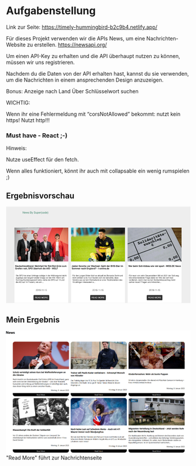 # Aufgabenstellung
Link zur Seite: https://timely-hummingbird-b2c9b4.netlify.app/

Für dieses Projekt verwenden wir die APIs News, um eine Nachrichten-Website zu erstellen.
https://newsapi.org/

Um einen API-Key zu erhalten und die API überhaupt nutzen zu können, müssen wir uns registrieren.

Nachdem du die Daten von der API erhalten hast, kannst du sie verwenden, um die Nachrichten in einem ansprechenden Design anzuzeigen.



Bonus: 
Anzeige nach Land
Über Schlüsselwort suchen

WICHTIG:

Wenn ihr eine Fehlermeldung mit “corsNotAllowed” bekommt:
nutzt kein https! Nutzt http!!!

### Must have - React ;-)

Hinweis:

Nutze useEffect für den fetch.


Wenn alles funktioniert, könnt ihr auch mit collapsable ein wenig rumspielen ;)


## Ergebnisvorschau

![Alt text](public/assets/img/Screenshot%202023-01-09%20205350.png)

## Mein Ergebnis

![Alt text](public/assets/img/Screenshot%202023-01-09%20205439.png)
"Read More" führt zur Nachrichtenseite